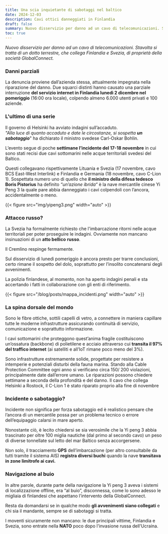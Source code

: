 ```yaml
---
title: Una scia inquietante di sabotaggi nel baltico
date: 2024-12-03
description: Cavi ottici danneggiati in Finlandia
draft: false
summary: Nuovo disservizio per danno ad un cavo di telecomunicazioni. Stavolta si tratta di un dotto terrestre, che collega Finlandia e Svezia, di proprietà della società GlobalConnect.
toc: true
---
```


*Nuovo disservizio per danno ad un cavo di telecomunicazioni. Stavolta si tratta di un dotto terrestre, che collega Finlandia e Svezia, di proprietà della società GlobalConnect.*

### Danni parziali
La denuncia proviene dall’azienda stessa, attualmente impegnata nella riparazione del danno.
Due squarci distinti hanno causato una parziale interruzione **del servizio internet in Finlandia lunedì 2 dicembre nel pomeriggio** (16:00 ora locale), colpendo almeno 6.000 utenti privati e 100 aziende.


### L'ultimo di una serie
Il governo di Helsinki ha avviato indagini sull’accaduto.  
_"Alla luce di quanto accaduto e date le circostanze, si sospetta **un sabotaggio**_" ha dichiarato il ministro svedese Carl-Oskar Bohlin.

L’evento segue di poche **settimane l’incidente del 17-18 novembre** in cui sono stati recisi due cavi sottomarini nelle acque territoriali svedesi del Baltico.

Questi collegavano rispettivamente Lituania e Svezia (17 novembre, cavo BCS East-West Interlink) e Finlandia e Germania (18 novembre, cavo C-Lion 1). Sospettata numero uno di quello che **il ministro della difesa tedesco Boris Pistorius** ha definito _“un’azione ibrida“_ è la nave mercantile cinese Yi Peng 3 la quale pare abbia danneggiato i cavi colpendoli con l’ancora, accidentalmente o meno.

{{< figure src="img/yipeng3.png"  width="auto" >}}

### Attacco russo?
La Svezia ha formalmente richiesto che l'imbarcazione ritorni nelle acque territoriali per poter proseguire le indagini. Ovviamente non mancano insinuazioni di un **atto bellico** **russo**.

Il Cremlino respinge fermamente.

Sul disservizio di lunedì pomeriggio è ancora presto per trarre conclusioni, certo rimane il sospetto del dolo, soprattutto per l’insolito concatenarsi degli avvenimenti.

La polizia finlandese, al momento, non ha aperto indagini penali e sta accertando i fatti in collaborazione con gli enti di riferimento.

{{< figure src="/blog/posts/mappa_incidenti.png"  width="auto" >}}

### La spina dorsale del mondo
Sono le fibre ottiche, sottili capelli di vetro, a connettere in maniera capillare tutte le moderne infrastrutture assicurando continuità di servizio, comunicazione e soprattutto informazione.

I cavi sottomarini che proteggono quest’anima fragile costituiscono un’ossatura (backbone) di polietilene e acciaio attraverso cui **transita il 97% del traffico internet** (ai satelliti e all’IoT rimane poco meno del 3%).

Sono infrastrutture estremamente solide, progettate per resistere a intemperie e potenziali disturbi della fauna marina. Stando alla Cable Protection Committee ogni anno si verificano circa 150/ 200 violazioni, principalmente date dall’errore umano. Le riparazioni possono chiedere settimane a seconda della profondità e del danno. Il cavo che collega Helsinki a Rostock, il C-Lion 1 è stato riparato proprio alla fine di novembre

### Incidente o sabotaggio?
Incidente non significa per forza sabotaggio ed è realistico pensare che l’ancora di un mercantile possa per un problema tecnico o errore dell’equipaggio calarsi in mare aperto.

Nonostante ciò, è lecito chiedersi se sia verosimile che la Yi peng 3 abbia trascinato per oltre 100 miglia nautiche (dal primo al secondo cavo) un peso di diverse tonnellate sul letto del mar Baltico senza accorgersene.

Non solo, il tracciamento **GPS** dell’imbarcazione (per altro consultabile da tutti tramite il sistema AIS) **registra diversi buchi** quando la nave **transitava in zone limitrofe ai cavi.**

### Navigazione al buio
In altre parole, durante parte della navigazione la Yi peng 3 aveva i sistemi di localizzazione offline, era “al buio”, disconnessa, come lo sono adesso le migliaia di finlandesi che aspettano l’intervento della GlobalConnect.

Resta da domandarsi se in qualche modo **gli avvenimenti siano collegati** e chi sia il mandante, sempre se di sabotaggi si tratta.

I moventi sicuramente non mancano: le due principali vittime, Finlandia e Svezia, sono entrate nella **NATO** poco dopo l'invasione russa dell'Ucraina.